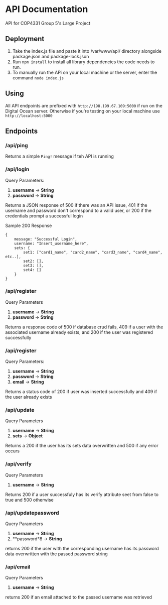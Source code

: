 # API Documentation
API for COP4331 Group 5's Large Project
## Deployment
1. Take the index.js file and paste it into /var/www/api/ directory alongside package.json and package-lock.json
2. Run `npm install` to install all library dependencies the code needs to run.
3. To manually run the APi on your local machine or the server, enter the command `node index.js`

## Using
All API endpoints are prefixed with `http://198.199.67.109:5000` if run on the Digital Ocean server. Otherwise if you're testing on your local machine use `http://localhost:5000`

## Endpoints

### /api/ping
Returns a simple `Ping!` message if teh API is running

### /api/login
Query Parameters:
1. **username** -> **String**
2. **password** -> **String**

Returns a JSON response of 500 if there was an API issue, 401 if the username and password don't correspond to a valid user, or 200 if the credentials prompt a successful login

Sample 200 Response
```
{
	message: "Successful Login",
	username: "Insert_username_here",
	sets: {
		set1: ["card1_name", "card2_name", "card3_name", "card4_name", etc..],
		set2: [],
		set3: [],
		set4: []
	}
}
```

### /api/register
Query Parameters

1. **username** -> **String**
2. **password** -> **String**

Returns a response code of 500 if database crud fails, 409 if a user with the associated username already exists, and 200 if the user was registered successfully

### /api/register
Query Parameters:
1. **username** -> **String**
2. **password** -> **String**
3. **email** -> **String**

Returns a status code of 200 if user was inserted successfully and 409 if the user already exists

### /api/update
Query Parameters
1. **username** -> **String**
2. **sets** -> **Object**

Returns a 200 if the user has its sets data overwritten and 500 if any error occurs

### /api/verify

Query Parameters
1. **username** -> **String**

Returns 200 if a user successfuly has its verify attribute seet from false to true and 500 otherwise

### /api/updatepassword

Query Parameters
1. **username** -> **String**
2. **password*8 -> **String**

returns 200 if the user with the corresponding username has its password data overwritten with the passed password string

### /api/email

Query Parameters
1. **username** -> **String**

returns 200 if an email attached to the passed username was retrieved
